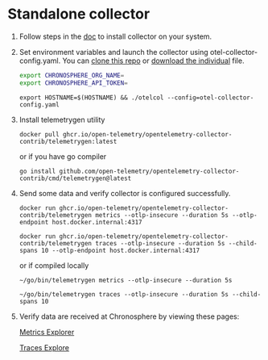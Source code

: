 # Standalone collector
1. Follow steps in the [doc](https://opentelemetry.io/docs/collector/installation/#manual-linux-installation) to install collector on your system.
2. Set environment variables and launch the collector using otel-collector-config.yaml. You can [clone this repo](../../README.md#12-clone-this-repo) or [download the individual](https://raw.githubusercontent.com/chronosphereio/otel-workshop/main/lab1-collection/1.1-standalone/otel-collector-config.yaml) file.
    ```sh
    export CHRONOSPHERE_ORG_NAME=
    export CHRONOSPHERE_API_TOKEN=
    ```
    `export HOSTNAME=$(HOSTNAME) && ./otelcol --config=otel-collector-config.yaml`
3. Install telemetrygen utility

    `docker pull ghcr.io/open-telemetry/opentelemetry-collector-contrib/telemetrygen:latest`

    or if you have go compiler

    `go install github.com/open-telemetry/opentelemetry-collector-contrib/cmd/telemetrygen@latest`
4. Send some data and verify collector is configured successfully.

    `docker run ghcr.io/open-telemetry/opentelemetry-collector-contrib/telemetrygen metrics --otlp-insecure --duration 5s --otlp-endpoint host.docker.internal:4317`

    `docker run ghcr.io/open-telemetry/opentelemetry-collector-contrib/telemetrygen traces --otlp-insecure --duration 5s --child-spans 10 --otlp-endpoint host.docker.internal:4317`

    or if compiled locally

    `~/go/bin/telemetrygen metrics --otlp-insecure --duration 5s`

    `~/go/bin/telemetrygen traces --otlp-insecure --duration 5s --child-spans 10`
5. Verify data are received at Chronosphere by viewing these pages:

    [Metrics Explorer](https://partner-threec.chronosphere.io/metrics/explorer?orgId=1&left=%5B%22now-1h%22,%22now%22,%22Chronosphere%20Prometheus%22,%7B%22redirect%22:1,%22expr%22:%22gen%22%7D%5D)
    
    [Traces Explore](https://partner-threec.chronosphere.io/traces/explorer?tab=Traces&scopeFilters=%5B%7B%22matchType%22%3A%22INCLUDE%22%7D%5D&v=%7B%22timeMode%22%3A%7B%22type%22%3A%22within%22%2C%22value%22%3A3600000%7D%2C%22minTime%22%3A%222024-07-18T18%3A18%3A03.182Z%22%2C%22maxTime%22%3A%222024-07-18T19%3A18%3A03.182Z%22%2C%22spanFilters%22%3A%5B%7B%22matchType%22%3A%22INCLUDE%22%2C%22service%22%3A%7B%22match%22%3A%22EXACT%22%2C%22value%22%3A%22telemetrygen%22%2C%22inValues%22%3A%5B%5D%7D%7D%5D%2C%22limit%22%3A25%2C%22groupBy%22%3A%5B%22Service%22%5D%2C%22metric%22%3A%22REQUEST_COUNT%22%2C%22statsComparison%22%3A2%2C%22serviceScope%22%3A%5B%5D%7D)